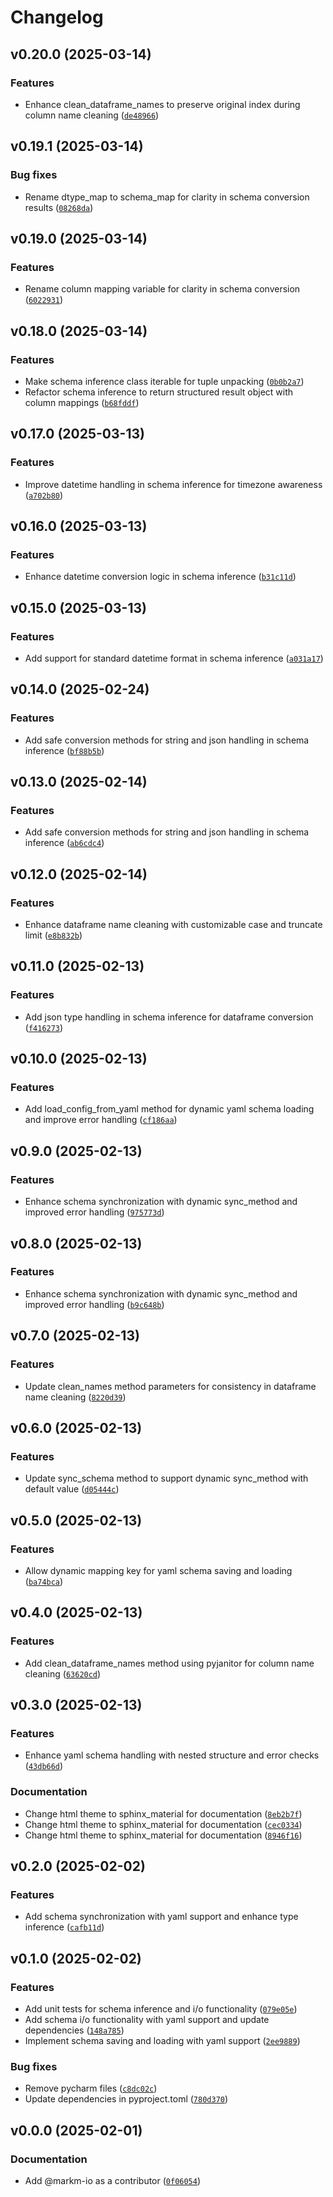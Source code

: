 # Changelog

## v0.20.0 (2025-03-14)

### Features

- Enhance clean_dataframe_names to preserve original index during column name cleaning ([`de48966`](https://github.com/markm-io/dataframe-schema-sync/commit/de48966ee2c841bacd596a98ecb95cf83b9e85d5))

## v0.19.1 (2025-03-14)

### Bug fixes

- Rename dtype_map to schema_map for clarity in schema conversion results ([`08268da`](https://github.com/markm-io/dataframe-schema-sync/commit/08268da35dddc8485dd2425ea5eae8c8b0e9d7b9))

## v0.19.0 (2025-03-14)

### Features

- Rename column mapping variable for clarity in schema conversion ([`6022931`](https://github.com/markm-io/dataframe-schema-sync/commit/602293143688ba7b159816805e9f2849235529c7))

## v0.18.0 (2025-03-14)

### Features

- Make schema inference class iterable for tuple unpacking ([`0b0b2a7`](https://github.com/markm-io/dataframe-schema-sync/commit/0b0b2a7065a1a3cee81a6680414b794310a21e35))
- Refactor schema inference to return structured result object with column mappings ([`b68fddf`](https://github.com/markm-io/dataframe-schema-sync/commit/b68fddf42825c547aab2d1d5c355520019637c0c))

## v0.17.0 (2025-03-13)

### Features

- Improve datetime handling in schema inference for timezone awareness ([`a702b80`](https://github.com/markm-io/dataframe-schema-sync/commit/a702b8039205d0c45cef8615f7375bb57de09b9b))

## v0.16.0 (2025-03-13)

### Features

- Enhance datetime conversion logic in schema inference ([`b31c11d`](https://github.com/markm-io/dataframe-schema-sync/commit/b31c11d3a3bc6afcd33f6f3f64dc77a01dbf1eea))

## v0.15.0 (2025-03-13)

### Features

- Add support for standard datetime format in schema inference ([`a031a17`](https://github.com/markm-io/dataframe-schema-sync/commit/a031a17470d5b4785b2b7b7cf8662c0955d43818))

## v0.14.0 (2025-02-24)

### Features

- Add safe conversion methods for string and json handling in schema inference ([`bf88b5b`](https://github.com/markm-io/dataframe-schema-sync/commit/bf88b5b819d9e1c9a45c8f569764b7d44c3edded))

## v0.13.0 (2025-02-14)

### Features

- Add safe conversion methods for string and json handling in schema inference ([`ab6cdc4`](https://github.com/markm-io/dataframe-schema-sync/commit/ab6cdc4610c4fcadca80fda58c5589d96eb60531))

## v0.12.0 (2025-02-14)

### Features

- Enhance dataframe name cleaning with customizable case and truncate limit ([`e8b832b`](https://github.com/markm-io/dataframe-schema-sync/commit/e8b832b041bb509a80b9a647e119e8fc08657a11))

## v0.11.0 (2025-02-13)

### Features

- Add json type handling in schema inference for dataframe conversion ([`f416273`](https://github.com/markm-io/dataframe-schema-sync/commit/f416273aecb7cc16e637322cb5d7d9403856fbb3))

## v0.10.0 (2025-02-13)

### Features

- Add load_config_from_yaml method for dynamic yaml schema loading and improve error handling ([`cf186aa`](https://github.com/markm-io/dataframe-schema-sync/commit/cf186aaf7602ea07049bc2d18c112902559153f4))

## v0.9.0 (2025-02-13)

### Features

- Enhance schema synchronization with dynamic sync_method and improved error handling ([`975773d`](https://github.com/markm-io/dataframe-schema-sync/commit/975773d46fd12539d95ed798ad1a06b338606462))

## v0.8.0 (2025-02-13)

### Features

- Enhance schema synchronization with dynamic sync_method and improved error handling ([`b9c648b`](https://github.com/markm-io/dataframe-schema-sync/commit/b9c648be321cd8ed26069ca03446565f56be1f25))

## v0.7.0 (2025-02-13)

### Features

- Update clean_names method parameters for consistency in dataframe name cleaning ([`8220d39`](https://github.com/markm-io/dataframe-schema-sync/commit/8220d39460b30ace5a6c8b2c639802d95870176c))

## v0.6.0 (2025-02-13)

### Features

- Update sync_schema method to support dynamic sync_method with default value ([`d05444c`](https://github.com/markm-io/dataframe-schema-sync/commit/d05444cb86224aa9d191ededfe7df05c11a705a0))

## v0.5.0 (2025-02-13)

### Features

- Allow dynamic mapping key for yaml schema saving and loading ([`ba74bca`](https://github.com/markm-io/dataframe-schema-sync/commit/ba74bcaf855ab831f1841546f3144fcc12a0da7c))

## v0.4.0 (2025-02-13)

### Features

- Add clean_dataframe_names method using pyjanitor for column name cleaning ([`63620cd`](https://github.com/markm-io/dataframe-schema-sync/commit/63620cdf5f437dc6373399aa4feb0a1f3965449d))

## v0.3.0 (2025-02-13)

### Features

- Enhance yaml schema handling with nested structure and error checks ([`43db66d`](https://github.com/markm-io/dataframe-schema-sync/commit/43db66d45a024b8f033b3e599444c7a16a4e24dd))

### Documentation

- Change html theme to sphinx_material for documentation ([`8eb2b7f`](https://github.com/markm-io/dataframe-schema-sync/commit/8eb2b7f4cf2706e116be4138f78b7f54dcf53fca))
- Change html theme to sphinx_material for documentation ([`cec0334`](https://github.com/markm-io/dataframe-schema-sync/commit/cec0334612bbea022d7da3c1f0b08943460358ab))
- Change html theme to sphinx_material for documentation ([`8946f16`](https://github.com/markm-io/dataframe-schema-sync/commit/8946f16d6150044ae386e7d97f0419409133a193))

## v0.2.0 (2025-02-02)

### Features

- Add schema synchronization with yaml support and enhance type inference ([`cafb11d`](https://github.com/markm-io/dataframe-schema-sync/commit/cafb11dde78ea6c74e6264b9712a574613130e63))

## v0.1.0 (2025-02-02)

### Features

- Add unit tests for schema inference and i/o functionality ([`079e05e`](https://github.com/markm-io/dataframe-schema-sync/commit/079e05e17efea2dfbca805cbd76431233f4cbbf6))
- Add schema i/o functionality with yaml support and update dependencies ([`148a785`](https://github.com/markm-io/dataframe-schema-sync/commit/148a7859876c6fc48d73268ab9cdbfb44cfc1f34))
- Implement schema saving and loading with yaml support ([`2ee9889`](https://github.com/markm-io/dataframe-schema-sync/commit/2ee98893382efd0f8a4004bf4b8e601246f40297))

### Bug fixes

- Remove pycharm files ([`c8dc02c`](https://github.com/markm-io/dataframe-schema-sync/commit/c8dc02c60b82896644040b52d7b5b9939301b1e3))
- Update dependencies in pyproject.toml ([`780d370`](https://github.com/markm-io/dataframe-schema-sync/commit/780d370a2171bd73482916ad970e5bb2b687d69c))

## v0.0.0 (2025-02-01)

### Documentation

- Add @markm-io as a contributor ([`0f06054`](https://github.com/markm-io/dataframe-schema-sync/commit/0f06054556fb7e82fc337e779734ea6edb037c80))
